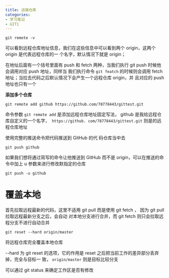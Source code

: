 ```yaml
---
title: 远端仓库
categories: 
- 学习笔记
- GIT1
---
```


```
git remote -v
```

可以看到远程仓库地址信息，我们在这些信息中可以看到两个 origin，这两个 origin 是代表远程仓库的一 个名字，默认情况下就是 origin；

在地址后面有一个括号里面有 push 和 fetch 两种，当我们执行 git push 时候他会调用对应 push 地址，同样当 我们执行命令 `git featch` 的时候则会调用 fetch 地址；当拉去代码之后默认情况下会产生一个远程仓库 origin，并 且对应的 push 地址也只有一个

**添加多个仓库**

```
git remote add github https://github.com/78778443/gittest.git
```

命令参数 `git remote add` 是添加远程仓库地址固定写法， github 是我给远程仓库自定义的一个名字，` https://github. com/78778443/gittest.git` 则是的远程仓库地址

使用完整的推送命令把代码推送到 GitHub 的代 码仓库当中去

```
git push github
```

如果我们想将通过简写的命令让他推送到 GitHub 而不是 origin，可以在推送的命令中加上 u 参数来进行修改默指定的仓库

```
git push -u github
```

# 覆盖本地

首先拉取远程最新的代码，这里不适用 git pull 而是使用 git fetch ， 因为 git pull 拉取远程最新分支之后，会自动 对本地分支进行合并，而 git fetch 则只会拉取远程分支不进行自动合并

```
git reset --hard origin/master
```

将远程仓库完全覆盖本地仓库

--hard 为 git reset 的选项，它的作用是 reset 之后把当前工作的差异部分丢弃掉，完全与目标一 致， `origin/master` 则是目标比较分支

可以通过 git status 来确定工作区是否有修改

